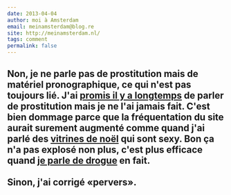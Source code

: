 ```yaml
---
date: 2013-04-04
author: moi à Amsterdam
email: meinamsterdam@blog.re
site: http://meinamsterdam.nl/
tags: comment
permalink: false
---
```


Non, je ne parle pas de prostitution mais de matériel pronographique, ce qui n'est pas toujours lié. J'ai <a href="/pour-les-voeux-c-est-fini">promis il y a longtemps</a> de parler de prostitution mais je ne l'ai jamais fait. C'est bien dommage parce que la fréquentation du site aurait surement augmenté comme quand j'ai parlé des <a title="article oportuniste sur la vitrine saisonniaire d'un sexshop près de chez moi..." hreflang="fr" href="/vitrines-de-noel-sexy">vitrines de noël</a> qui sont sexy. Bon ça n'a pas explosé non plus, c'est plus efficace quand <a href="/quand-les-coffee-shop-fermeront">je parle de drogue</a> en fait. <br /><br />Sinon, j'ai corrigé «pervers».
---